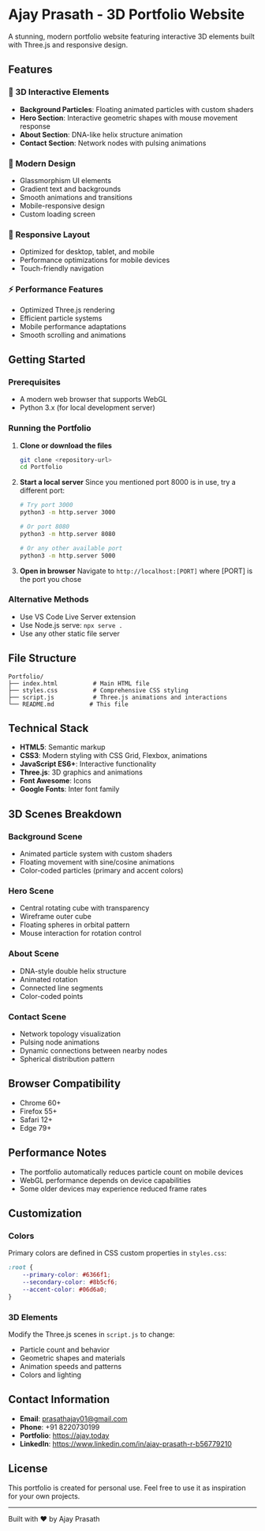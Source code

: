 # Ajay Prasath - 3D Portfolio Website

A stunning, modern portfolio website featuring interactive 3D elements built with Three.js and responsive design.

## Features

### 🌟 3D Interactive Elements
- **Background Particles**: Floating animated particles with custom shaders
- **Hero Section**: Interactive geometric shapes with mouse movement response
- **About Section**: DNA-like helix structure animation
- **Contact Section**: Network nodes with pulsing animations

### 🎨 Modern Design
- Glassmorphism UI elements
- Gradient text and backgrounds
- Smooth animations and transitions
- Mobile-responsive design
- Custom loading screen

### 📱 Responsive Layout
- Optimized for desktop, tablet, and mobile
- Performance optimizations for mobile devices
- Touch-friendly navigation

### ⚡ Performance Features
- Optimized Three.js rendering
- Efficient particle systems
- Mobile performance adaptations
- Smooth scrolling and animations

## Getting Started

### Prerequisites
- A modern web browser that supports WebGL
- Python 3.x (for local development server)

### Running the Portfolio

1. **Clone or download the files**
   ```bash
   git clone <repository-url>
   cd Portfolio
   ```

2. **Start a local server**
   Since you mentioned port 8000 is in use, try a different port:
   ```bash
   # Try port 3000
   python3 -m http.server 3000
   
   # Or port 8080
   python3 -m http.server 8080
   
   # Or any other available port
   python3 -m http.server 5000
   ```

3. **Open in browser**
   Navigate to `http://localhost:[PORT]` where [PORT] is the port you chose

### Alternative Methods
- Use VS Code Live Server extension
- Use Node.js serve: `npx serve .`
- Use any other static file server

## File Structure

```
Portfolio/
├── index.html          # Main HTML file
├── styles.css          # Comprehensive CSS styling
├── script.js           # Three.js animations and interactions
└── README.md          # This file
```

## Technical Stack

- **HTML5**: Semantic markup
- **CSS3**: Modern styling with CSS Grid, Flexbox, animations
- **JavaScript ES6+**: Interactive functionality
- **Three.js**: 3D graphics and animations
- **Font Awesome**: Icons
- **Google Fonts**: Inter font family

## 3D Scenes Breakdown

### Background Scene
- Animated particle system with custom shaders
- Floating movement with sine/cosine animations
- Color-coded particles (primary and accent colors)

### Hero Scene
- Central rotating cube with transparency
- Wireframe outer cube
- Floating spheres in orbital pattern
- Mouse interaction for rotation control

### About Scene
- DNA-style double helix structure
- Animated rotation
- Connected line segments
- Color-coded points

### Contact Scene
- Network topology visualization
- Pulsing node animations
- Dynamic connections between nearby nodes
- Spherical distribution pattern

## Browser Compatibility

- Chrome 60+
- Firefox 55+
- Safari 12+
- Edge 79+

## Performance Notes

- The portfolio automatically reduces particle count on mobile devices
- WebGL performance depends on device capabilities
- Some older devices may experience reduced frame rates

## Customization

### Colors
Primary colors are defined in CSS custom properties in `styles.css`:
```css
:root {
    --primary-color: #6366f1;
    --secondary-color: #8b5cf6;
    --accent-color: #06d6a0;
}
```

### 3D Elements
Modify the Three.js scenes in `script.js` to change:
- Particle count and behavior
- Geometric shapes and materials
- Animation speeds and patterns
- Colors and lighting

## Contact Information

- **Email**: prasathajay01@gmail.com
- **Phone**: +91 8220730199
- **Portfolio**: https://ajay.today
- **LinkedIn**: https://www.linkedin.com/in/ajay-prasath-r-b56779210

## License

This portfolio is created for personal use. Feel free to use it as inspiration for your own projects.

---

Built with ❤️ by Ajay Prasath 